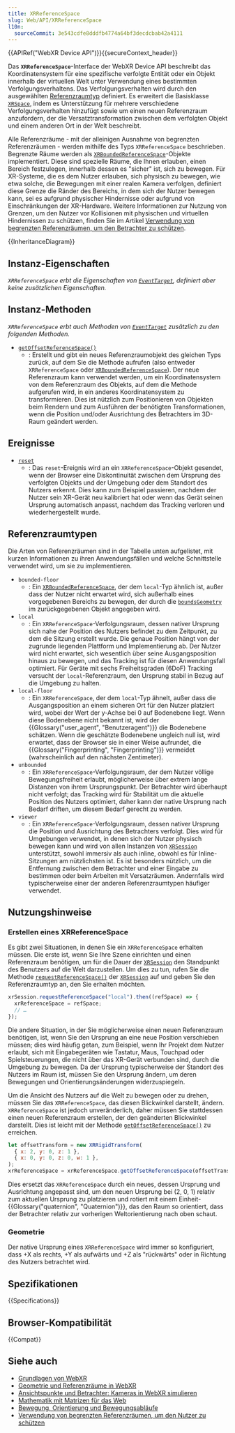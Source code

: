 ```yaml
---
title: XRReferenceSpace
slug: Web/API/XRReferenceSpace
l10n:
  sourceCommit: 3e543cdfe8dddfb4774a64bf3decdcbab42a4111
---
```


{{APIRef("WebXR Device API")}}{{secureContext_header}}

Das **`XRReferenceSpace`**-Interface der WebXR Device API beschreibt das Koordinatensystem für eine spezifische verfolgte Entität oder ein Objekt innerhalb der virtuellen Welt unter Verwendung eines bestimmten Verfolgungsverhaltens. Das Verfolgungsverhalten wird durch den ausgewählten [Referenzraumtyp](#referenzraumtypen) definiert. Es erweitert die Basisklasse [`XRSpace`](/de/docs/Web/API/XRSpace), indem es Unterstützung für mehrere verschiedene Verfolgungsverhalten hinzufügt sowie um einen neuen Referenzraum anzufordern, der die Versatztransformation zwischen dem verfolgten Objekt und einem anderen Ort in der Welt beschreibt.

Alle Referenzräume - mit der alleinigen Ausnahme von begrenzten Referenzräumen - werden mithilfe des Typs `XRReferenceSpace` beschrieben. Begrenzte Räume werden als [`XRBoundedReferenceSpace`](/de/docs/Web/API/XRBoundedReferenceSpace)-Objekte implementiert. Diese sind spezielle Räume, die Ihnen erlauben, einen Bereich festzulegen, innerhalb dessen es "sicher" ist, sich zu bewegen. Für XR-Systeme, die es dem Nutzer erlauben, sich physisch zu bewegen, wie etwa solche, die Bewegungen mit einer realen Kamera verfolgen, definiert diese Grenze die Ränder des Bereichs, in dem sich der Nutzer bewegen kann, sei es aufgrund physischer Hindernisse oder aufgrund von Einschränkungen der XR-Hardware. Weitere Informationen zur Nutzung von Grenzen, um den Nutzer vor Kollisionen mit physischen und virtuellen Hindernissen zu schützen, finden Sie im Artikel [Verwendung von begrenzten Referenzräumen, um den Betrachter zu schützen](/de/docs/Web/API/WebXR_Device_API/Bounded_reference_spaces).

{{InheritanceDiagram}}

## Instanz-Eigenschaften

_`XRReferenceSpace` erbt die Eigenschaften von [`EventTarget`](/de/docs/Web/API/EventTarget), definiert aber keine zusätzlichen Eigenschaften._

## Instanz-Methoden

_`XRReferenceSpace` erbt auch Methoden von [`EventTarget`](/de/docs/Web/API/EventTarget) zusätzlich zu den folgenden Methoden._

- [`getOffsetReferenceSpace()`](/de/docs/Web/API/XRReferenceSpace/getOffsetReferenceSpace)
  - : Erstellt und gibt ein neues Referenzraumobjekt des gleichen Typs zurück, auf dem Sie die Methode aufrufen (also entweder `XRReferenceSpace` oder [`XRBoundedReferenceSpace`](/de/docs/Web/API/XRBoundedReferenceSpace)). Der neue Referenzraum kann verwendet werden, um ein Koordinatensystem von dem Referenzraum des Objekts, auf dem die Methode aufgerufen wird, in ein anderes Koordinatensystem zu transformieren. Dies ist nützlich zum Positionieren von Objekten beim Rendern und zum Ausführen der benötigten Transformationen, wenn die Position und/oder Ausrichtung des Betrachters im 3D-Raum geändert werden.

## Ereignisse

- [`reset`](/de/docs/Web/API/XRReferenceSpace/reset_event)
  - : Das `reset`-Ereignis wird an ein `XRReferenceSpace`-Objekt gesendet, wenn der Browser eine Diskontinuität zwischen dem Ursprung des verfolgten Objekts und der Umgebung oder dem Standort des Nutzers erkennt. Dies kann zum Beispiel passieren, nachdem der Nutzer sein XR-Gerät neu kalibriert hat oder wenn das Gerät seinen Ursprung automatisch anpasst, nachdem das Tracking verloren und wiederhergestellt wurde.

## Referenzraumtypen

Die Arten von Referenzräumen sind in der Tabelle unten aufgelistet, mit kurzen Informationen zu ihren Anwendungsfällen und welche Schnittstelle verwendet wird, um sie zu implementieren.

- `bounded-floor`
  - : Ein [`XRBoundedReferenceSpace`](/de/docs/Web/API/XRBoundedReferenceSpace), der dem `local`-Typ ähnlich ist, außer dass der Nutzer nicht erwartet wird, sich außerhalb eines vorgegebenen Bereichs zu bewegen, der durch die [`boundsGeometry`](/de/docs/Web/API/XRBoundedReferenceSpace/boundsGeometry) im zurückgegebenen Objekt angegeben wird.
- `local`
  - : Ein `XRReferenceSpace`-Verfolgungsraum, dessen nativer Ursprung sich nahe der Position des Nutzers befindet zu dem Zeitpunkt, zu dem die Sitzung erstellt wurde. Die genaue Position hängt von der zugrunde liegenden Plattform und Implementierung ab. Der Nutzer wird nicht erwartet, sich wesentlich über seine Ausgangsposition hinaus zu bewegen, und das Tracking ist für diesen Anwendungsfall optimiert. Für Geräte mit sechs Freiheitsgraden (6DoF) Tracking versucht der `local`-Referenzraum, den Ursprung stabil in Bezug auf die Umgebung zu halten.
- `local-floor`
  - : Ein `XRReferenceSpace`, der dem `local`-Typ ähnelt, außer dass die Ausgangsposition an einem sicheren Ort für den Nutzer platziert wird, wobei der Wert der y-Achse bei 0 auf Bodenebene liegt. Wenn diese Bodenebene nicht bekannt ist, wird der {{Glossary("user_agent", "Benutzeragent")}} die Bodenebene schätzen. Wenn die geschätzte Bodenebene ungleich null ist, wird erwartet, dass der Browser sie in einer Weise aufrundet, die {{Glossary("Fingerprinting", "Fingerprinting")}} vermeidet (wahrscheinlich auf den nächsten Zentimeter).
- `unbounded`
  - : Ein `XRReferenceSpace`-Verfolgungsraum, der dem Nutzer völlige Bewegungsfreiheit erlaubt, möglicherweise über extrem lange Distanzen von ihrem Ursprungspunkt. Der Betrachter wird überhaupt nicht verfolgt; das Tracking wird für Stabilität um die aktuelle Position des Nutzers optimiert, daher kann der native Ursprung nach Bedarf driften, um diesem Bedarf gerecht zu werden.
- `viewer`
  - : Ein `XRReferenceSpace`-Verfolgungsraum, dessen nativer Ursprung die Position und Ausrichtung des Betrachters verfolgt. Dies wird für Umgebungen verwendet, in denen sich der Nutzer physisch bewegen kann und wird von allen Instanzen von [`XRSession`](/de/docs/Web/API/XRSession) unterstützt, sowohl immersiv als auch inline, obwohl es für Inline-Sitzungen am nützlichsten ist. Es ist besonders nützlich, um die Entfernung zwischen dem Betrachter und einer Eingabe zu bestimmen oder beim Arbeiten mit Versatzräumen. Andernfalls wird typischerweise einer der anderen Referenzraumtypen häufiger verwendet.

## Nutzungshinweise

### Erstellen eines XRReferenceSpace

Es gibt zwei Situationen, in denen Sie ein `XRReferenceSpace` erhalten müssen. Die erste ist, wenn Sie Ihre Szene einrichten und einen Referenzraum benötigen, um für die Dauer der [`XRSession`](/de/docs/Web/API/XRSession) den Standpunkt des Benutzers auf die Welt darzustellen. Um dies zu tun, rufen Sie die Methode [`requestReferenceSpace()`](/de/docs/Web/API/XRSession/requestReferenceSpace) der [`XRSession`](/de/docs/Web/API/XRSession) auf und geben Sie den Referenzraumtyp an, den Sie erhalten möchten.

```js
xrSession.requestReferenceSpace("local").then((refSpace) => {
  xrReferenceSpace = refSpace;
  // …
});
```

Die andere Situation, in der Sie möglicherweise einen neuen Referenzraum benötigen, ist, wenn Sie den Ursprung an eine neue Position verschieben müssen; dies wird häufig getan, zum Beispiel, wenn Ihr Projekt dem Nutzer erlaubt, sich mit Eingabegeräten wie Tastatur, Maus, Touchpad oder Spielsteuerungen, die nicht über das XR-Gerät verbunden sind, durch die Umgebung zu bewegen. Da der Ursprung typischerweise der Standort des Nutzers im Raum ist, müssen Sie den Ursprung ändern, um deren Bewegungen und Orientierungsänderungen widerzuspiegeln.

Um die Ansicht des Nutzers auf die Welt zu bewegen oder zu drehen, müssen Sie das `XRReferenceSpace`, das diesen Blickwinkel darstellt, ändern. `XRReferenceSpace` ist jedoch unveränderlich, daher müssen Sie stattdessen einen neuen Referenzraum erstellen, der den geänderten Blickwinkel darstellt. Dies ist leicht mit der Methode [`getOffsetReferenceSpace()`](/de/docs/Web/API/XRReferenceSpace/getOffsetReferenceSpace) zu erreichen.

```js
let offsetTransform = new XRRigidTransform(
  { x: 2, y: 0, z: 1 },
  { x: 0, y: 0, z: 0, w: 1 },
);
xrReferenceSpace = xrReferenceSpace.getOffsetReferenceSpace(offsetTransform);
```

Dies ersetzt das `XRReferenceSpace` durch ein neues, dessen Ursprung und Ausrichtung angepasst sind, um den neuen Ursprung bei (2, 0, 1) relativ zum aktuellen Ursprung zu platzieren und rotiert mit einem Einheit-{{Glossary("quaternion", "Quaternion")}}, das den Raum so orientiert, dass der Betrachter relativ zur vorherigen Weltorientierung nach oben schaut.

### Geometrie

Der native Ursprung eines `XRReferenceSpace` wird immer so konfiguriert, dass +X als rechts, +Y als aufwärts und +Z als "rückwärts" oder in Richtung des Nutzers betrachtet wird.

## Spezifikationen

{{Specifications}}

## Browser-Kompatibilität

{{Compat}}

## Siehe auch

- [Grundlagen von WebXR](/de/docs/Web/API/WebXR_Device_API/Fundamentals)
- [Geometrie und Referenzräume in WebXR](/de/docs/Web/API/WebXR_Device_API/Geometry)
- [Ansichtspunkte und Betrachter: Kameras in WebXR simulieren](/de/docs/Web/API/WebXR_Device_API/Cameras)
- [Mathematik mit Matrizen für das Web](/de/docs/Web/API/WebGL_API/Matrix_math_for_the_web)
- [Bewegung, Orientierung und Bewegungsabläufe](/de/docs/Web/API/WebXR_Device_API/Movement_and_motion)
- [Verwendung von begrenzten Referenzräumen, um den Nutzer zu schützen](/de/docs/Web/API/WebXR_Device_API/Bounded_reference_spaces)
